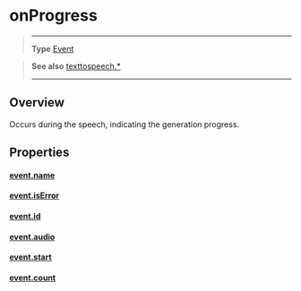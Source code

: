 # onProgress

> --------------------- ------------------------------------------------------------------------------------------
> __Type__              [Event](https://docs.coronalabs.com/api/type/Event.html)

> __See also__          [texttospeech.*](/plugin/texttospeech/)
> --------------------- ------------------------------------------------------------------------------------------

## Overview

Occurs during the speech, indicating the generation progress.

## Properties

#### [event.name](/plugin/texttospeech/event/onProgress/name)

#### [event.isError](/plugin/texttospeech/event/onProgress/isError)

#### [event.id](/plugin/texttospeech/event/onProgress/id)

#### [event.audio](/plugin/texttospeech/event/onProgress/audio)

#### [event.start](/plugin/texttospeech/event/onProgress/start)

#### [event.count](/plugin/texttospeech/event/onProgress/count)